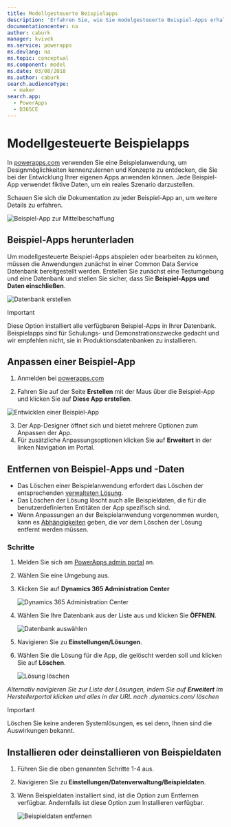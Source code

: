 ```yaml
---
title: Modellgesteuerte Beispielapps
description: 'Erfahren Sie, wie Sie modelgesteuerte Beispiel-Apps erhalten, anpassen und entfernen können.'
documentationcenter: na
author: caburk
manager: kvivek
ms.service: powerapps
ms.devlang: na
ms.topic: conceptual
ms.component: model
ms.date: 03/08/2018
ms.author: caburk
search.audienceType:
  - maker
search.app:
  - PowerApps
  - D365CE
---
```


# <a name="model-driven-sample-apps"></a>Modellgesteuerte Beispielapps

In [powerapps.com](https://powerapps.com) verwenden Sie eine Beispielanwendung, um Designmöglichkeiten kennenzulernen und Konzepte zu entdecken, die Sie bei der Entwicklung Ihrer eigenen Apps anwenden können. Jede Beispiel-App verwendet fiktive Daten, um ein reales Szenario darzustellen. 

Schauen Sie sich die Dokumentation zu jeder Beispiel-App an, um weitere Details zu erfahren. 

![Beispiel-App zur Mittelbeschaffung](media/overview-model-driven-samples/fundraiser-app1.png)


## <a name="get-sample-apps"></a>Beispiel-Apps herunterladen

Um modellgesteuerte Beispiel-Apps abspielen oder bearbeiten zu können, müssen die Anwendungen zunächst in einer Common Data Service Datenbank bereitgestellt werden. Erstellen Sie zunächst eine Testumgebung und eine Datenbank und stellen Sie sicher, dass Sie **Beispiel-Apps und Daten einschließen**.

![Datenbank erstellen](media/overview-model-driven-samples/create-database1.png)


> [!IMPORTANT]
> Diese Option installiert alle verfügbaren Beispiel-Apps in Ihrer Datenbank. Beispielapps sind für Schulungs- und Demonstrationszwecke gedacht und wir empfehlen nicht, sie in Produktionsdatenbanken zu installieren. 

## <a name="customize-a-sample-app"></a>Anpassen einer Beispiel-App

1. Anmelden bei [powerapps.com](https://powerapps.com)  

    

2. Fahren Sie auf der Seite **Erstellen** mit der Maus über die Beispiel-App und klicken Sie auf **Diese App erstellen**.

![Entwicklen einer Beispiel-App](media/overview-model-driven-samples/model-driven-create-page-sample.png)

3. Der App-Designer öffnet sich und bietet mehrere Optionen zum Anpassen der App. 
4. Für zusätzliche Anpassungsoptionen klicken Sie auf **Erweitert** in der linken Navigation im Portal.

## <a name="remove-sample-apps-and-data"></a>Entfernen von Beispiel-Apps und -Daten 
- Das Löschen einer Beispielanwendung erfordert das Löschen der entsprechenden  [verwalteten Lösung](https://docs.microsoft.com/dynamics365/customer-engagement/developer/uninstall-delete-solution). 
- Das Löschen der Lösung löscht auch alle Beispieldaten, die für die benutzerdefinierten Entitäten der App spezifisch sind.
- Wenn Anpassungen an der Beispielanwendung vorgenommen wurden, kann es [Abhängigkeiten](https://docs.microsoft.com/dynamics365/customer-engagement/developer/dependency-tracking-solution-components) geben, die vor dem Löschen der Lösung entfernt werden müssen.

### <a name="steps"></a>Schritte
1. Melden Sie sich am [PowerApps admin portal](https://admin.powerapps.com) an.

2. Wählen Sie eine Umgebung aus.

3. Klicken Sie auf **Dynamics 365 Administration Center** 

    ![Dynamics 365 Administration Center](media/overview-model-driven-samples/admin-center.png)

4. Wählen Sie Ihre Datenbank aus der Liste aus und klicken Sie **ÖFFNEN**.

    ![Datenbank auswählen](media/overview-model-driven-samples/select-database.png)

5. Navigieren Sie zu **Einstellungen/Lösungen**.

6. Wählen Sie die Lösung für die App, die gelöscht werden soll und klicken Sie auf **Löschen**.

    ![Lösung löschen](media/overview-model-driven-samples/delete-solution.png)

*Alternativ navigieren Sie zur Liste der Lösungen, indem Sie auf **Erweitert** im Herstellerportal klicken und alles in der URL nach .dynamics.com/ löschen*

> [!IMPORTANT]
> Löschen Sie keine anderen Systemlösungen, es sei denn, Ihnen sind die Auswirkungen bekannt.

## <a name="install-or-uninstall-sample-data"></a>Installieren oder deinstallieren von Beispieldaten
1. Führen Sie die oben genannten Schritte 1-4 aus.
2. Navigieren Sie zu **Einstellungen/Datenverwaltung/Beispieldaten**.
3. Wenn Beispieldaten installiert sind, ist die Option zum Entfernen verfügbar. Andernfalls ist diese Option zum Installieren verfügbar. 

    ![Beispieldaten entfernen](media/overview-model-driven-samples/remove-sample-data.png)




